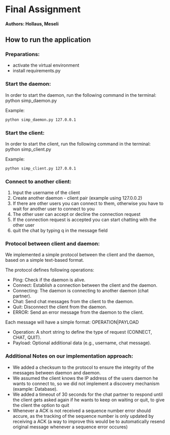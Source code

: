 # Final Assignment 
#### Authors: Hollaus, Meseli

## How to run the application
### Preparations:
- activate the virtual environment
- install requirements.py

### Start the daemon:
In order to start the daemon, run the following command in the terminal:
python simp_daemon.py <IP address>

Example:
```bash
python simp_daemon.py 127.0.0.1
```
### Start the client:
In order to start the client, run the following command in the terminal:
python simp_client.py <daemon IP>

Example:
```bash
python simp_client.py 127.0.0.1
```

### Connect to another client:

1. Input the username of the client
2. Create another daemon - client pair (example using 127.0.0.2)
3. If there are other users you can connect to them, otherwise you have to wait for another user to connect to you
4. The other user can accept or decline the connection request 
5. If the connection request is accepted you can start chatting with the other user 
6. quit the chat by typing q in the message field


### Protocol between client and daemon:
We implemented a simple protocol between the client and the daemon, based on a simple text-based format.

The protocol defines following operations:

- Ping: Check if the daemon is alive. 
- Connect: Establish a connection between the client and the daemon.
- Connecting: The daemon is connecting to another daemon (chat partner).
- Chat: Send chat messages from the client to the daemon. 
- Quit: Disconnect the client from the daemon. 
- ERROR: Send an error message from the daemon to the client.

Each message will have a simple format: OPERATION|PAYLOAD

- Operation: A short string to define the type of request (CONNECT, CHAT, QUIT).
- Payload: Optional additional data (e.g., username, chat message).

### Additional Notes on our implementation approach:
- We added a checksum to the protocol to ensure the integrity of the messages between daemon and daemon.
- We assumed the client knows the IP address of the users daemon he wants to connect to, so we did not implement a discovery mechanism (example: Database).
- We added a timeout of 30 seconds for the chat partner to respond until the client gets asked again if he wants to keep on waiting or quit, to give the client the option to quit 
- Whenever a ACK is not received a sequence number error should accure, as the tracking of the sequence number is only updated by receiving a ACK (a way to improve this would be to automatically resend original message whenever a sequence error occures)